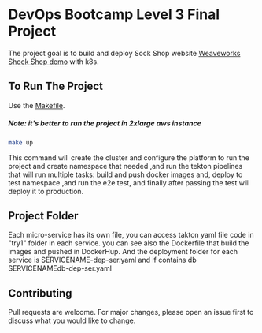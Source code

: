 # DevOps Bootcamp Level 3 Final Project

The project goal is to build and deploy Sock Shop website [Weaveworks Shock Shop demo](https://github.com/microservices-demo) with k8s.

## To Run The Project

Use the [Makefile](https://github.com/rayanah/level-3-project/blob/main/Makefile).  
##### Note: it's better to run the project in 2xlarge aws instance 

```bash
make up
```
This command will create the cluster and configure the platform to run the project and create namespace that needed ,and run the tekton pipelines that will run multiple tasks: build and push docker images and, deploy to test namespace ,and run the e2e test, and finally after passing the test will deploy it to production.

## Project Folder
Each micro-service has its own file, you can access takton yaml file code in "try1" folder in each service. you can see also the Dockerfile that build the images and pushed in DockerHup.
And the deployment folder for each service is SERVICENAME-dep-ser.yaml and if contains db SERVICENAMEdb-dep-ser.yaml
 

## Contributing
Pull requests are welcome. For major changes, please open an issue first to discuss what you would like to change.
